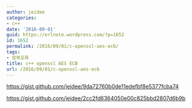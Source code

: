 ```yaml
---
author: jeidee
categories:
- c++
date: '2016-09-01'
guid: https://erlnote.wordpress.com/?p=1652
id: 1652
permalink: /2016/09/01/c-openssl-aes-ecb/
tags:
- 암복호화
title: c++ openssl AES ECB
url: /2016/09/01/c-openssl-aes-ecb
---
```


https://gist.github.com/jeidee/9da72760b0de11edefbf8e5377fcba74

https://gist.github.com/jeidee/2cc2fd6364050e00c825bbd2807d6b9b